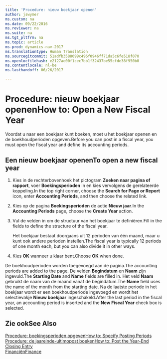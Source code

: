 ```yaml
---
title: 'Procedure: nieuw boekjaar openen'
author: jswymer
ms.custom: na
ms.date: 09/22/2016
ms.reviewer: na
ms.suite: na
ms.tgt_pltfrm: na
ms.topic: article
ms-prod: dynamics-nav-2017
ms.translationtype: Human Translation
ms.sourcegitcommit: 51adfb3588099c496f0946ff71da5c6fe518f070
ms.openlocfilehash: e2127ae00f1cec7bb1f32437be55cfde38f950b0
ms.contentlocale: nl-be
ms.lasthandoff: 06/26/2017

---
```


# <a name="how-to-open-a-new-fiscal-year"></a><span data-ttu-id="80c03-102">Procedure: nieuw boekjaar openen</span><span class="sxs-lookup"><span data-stu-id="80c03-102">How to: Open a New Fiscal Year</span></span>
<span data-ttu-id="80c03-103">Voordat u naar een boekjaar kunt boeken, moet u het boekjaar openen en de boekhoudperioden opgeven.</span><span class="sxs-lookup"><span data-stu-id="80c03-103">Before you can post in a fiscal year, you must open the fiscal year and define its accounting periods.</span></span>

## <a name="to-open-a-new-fiscal-year"></a><span data-ttu-id="80c03-104">Een nieuw boekjaar openen</span><span class="sxs-lookup"><span data-stu-id="80c03-104">To open a new fiscal year</span></span>
1. <span data-ttu-id="80c03-105">Kies in de rechterbovenhoek het pictogram **Zoeken naar pagina of rapport**, voer **Boekingsperioden** in en kies vervolgens de gerelateerde koppeling.</span><span class="sxs-lookup"><span data-stu-id="80c03-105">In the top right corner, choose the **Search for Page or Report** icon, enter **Accounting Periods**, and then choose the related link.</span></span>
2. <span data-ttu-id="80c03-106">Kies op de pagina **Boekingsperioden** de actie **Nieuw jaar**.</span><span class="sxs-lookup"><span data-stu-id="80c03-106">In the **Accounting Periods** page, choose the **Create Year** action.</span></span>
3. <span data-ttu-id="80c03-107">Vul de velden in om de structuur van het boekjaar te definiëren.</span><span class="sxs-lookup"><span data-stu-id="80c03-107">Fill in the fields to define the structure of the fiscal year.</span></span>

    <span data-ttu-id="80c03-108">Het boekjaar bestaat doorgaans uit 12 perioden van één maand, maar u kunt ook andere perioden instellen.</span><span class="sxs-lookup"><span data-stu-id="80c03-108">The fiscal year is typically 12 periods of one month each, but you can also divide it in other ways.</span></span>
4. <span data-ttu-id="80c03-109">Kies **OK** wanneer u klaar bent.</span><span class="sxs-lookup"><span data-stu-id="80c03-109">Choose **OK** when done.</span></span>

<span data-ttu-id="80c03-110">De boekhoudperioden worden toegevoegd aan de pagina.</span><span class="sxs-lookup"><span data-stu-id="80c03-110">The accounting periods are added to the page.</span></span> <span data-ttu-id="80c03-111">De velden **Begindatum** en **Naam** zijn ingevuld.</span><span class="sxs-lookup"><span data-stu-id="80c03-111">The **Starting Date** and **Name** fields are filled in.</span></span> <span data-ttu-id="80c03-112">Het veld **Naam** gebruikt de naam van de maand vanaf de begindatum.</span><span class="sxs-lookup"><span data-stu-id="80c03-112">The **Name** field uses the name of the month from the starting date.</span></span> <span data-ttu-id="80c03-113">Na de laatste periode in het boekjaar wordt er een boekhoudperiode ingevoegd en wordt het selectievakje **Nieuw boekjaar** ingeschakeld.</span><span class="sxs-lookup"><span data-stu-id="80c03-113">After the last period in the fiscal year, an accounting period is inserted and the **New Fiscal Year** check box is selected.</span></span>


## <a name="see-also"></a><span data-ttu-id="80c03-114">Zie ook</span><span class="sxs-lookup"><span data-stu-id="80c03-114">See Also</span></span>
[<span data-ttu-id="80c03-115">Procedure: boekingsperioden opgeven</span><span class="sxs-lookup"><span data-stu-id="80c03-115">How to: Specify Posting Periods</span></span>](finance-setup-how-specify-posting-periods.md)  
[<span data-ttu-id="80c03-116">Procedure: de jaareinde-ultimopost boeken</span><span class="sxs-lookup"><span data-stu-id="80c03-116">How to: Post the Year-End Closing Entry</span></span>](year-how-post-year-end-close-entry.md)  
[<span data-ttu-id="80c03-117">Financiën</span><span class="sxs-lookup"><span data-stu-id="80c03-117">Finance</span></span>](finance-setup.md)  

